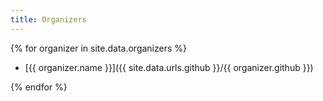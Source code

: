 ```yaml
---
title: Organizers
---
```


{% for organizer in site.data.organizers %}

- [{{ organizer.name }}]({{ site.data.urls.github }}/{{ organizer.github }})

{% endfor %}

